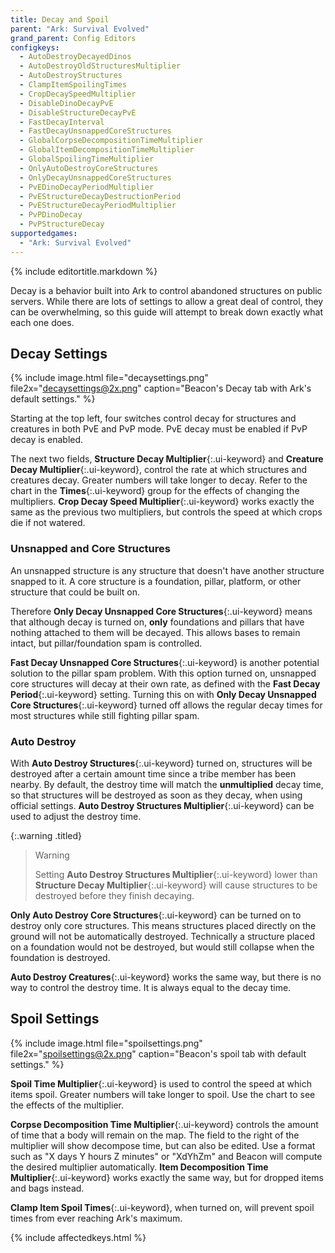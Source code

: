 ```yaml
---
title: Decay and Spoil
parent: "Ark: Survival Evolved"
grand_parent: Config Editors
configkeys:
  - AutoDestroyDecayedDinos
  - AutoDestroyOldStructuresMultiplier
  - AutoDestroyStructures
  - ClampItemSpoilingTimes
  - CropDecaySpeedMultiplier
  - DisableDinoDecayPvE
  - DisableStructureDecayPvE
  - FastDecayInterval
  - FastDecayUnsnappedCoreStructures
  - GlobalCorpseDecompositionTimeMultiplier
  - GlobalItemDecompositionTimeMultiplier
  - GlobalSpoilingTimeMultiplier
  - OnlyAutoDestroyCoreStructures
  - OnlyDecayUnsnappedCoreStructures
  - PvEDinoDecayPeriodMultiplier
  - PvEStructureDecayDestructionPeriod
  - PvEStructureDecayPeriodMultiplier
  - PvPDinoDecay
  - PvPStructureDecay
supportedgames:
  - "Ark: Survival Evolved"
---
```

{% include editortitle.markdown %}

Decay is a behavior built into Ark to control abandoned structures on public servers. While there are lots of settings to allow a great deal of control, they can be overwhelming, so this guide will attempt to break down exactly what each one does.

## Decay Settings

{% include image.html file="decaysettings.png" file2x="decaysettings@2x.png" caption="Beacon's Decay tab with Ark's default settings." %}

Starting at the top left, four switches control decay for structures and creatures in both PvE and PvP mode. PvE decay must be enabled if PvP decay is enabled.

The next two fields, **Structure Decay Multiplier**{:.ui-keyword} and **Creature Decay Multiplier**{:.ui-keyword}, control the rate at which structures and creatures decay. Greater numbers will take longer to decay. Refer to the chart in the **Times**{:.ui-keyword} group for the effects of changing the multipliers. **Crop Decay Speed Multiplier**{:.ui-keyword} works exactly the same as the previous two multipliers, but controls the speed at which crops die if not watered.

### Unsnapped and Core Structures

An unsnapped structure is any structure that doesn't have another structure snapped to it. A core structure is a foundation, pillar, platform, or other structure that could be built on.

Therefore **Only Decay Unsnapped Core Structures**{:.ui-keyword} means that although decay is turned on, **only** foundations and pillars that have nothing attached to them will be decayed. This allows bases to remain intact, but pillar/foundation spam is controlled.

**Fast Decay Unsnapped Core Structures**{:.ui-keyword} is another potential solution to the pillar spam problem. With this option turned on, unsnapped core structures will decay at their own rate, as defined with the **Fast Decay Period**{:.ui-keyword} setting. Turning this on with **Only Decay Unsnapped Core Structures**{:.ui-keyword} turned off allows the regular decay times for most structures while still fighting pillar spam.

### Auto Destroy

With **Auto Destroy Structures**{:.ui-keyword} turned on, structures will be destroyed after a certain amount time since a tribe member has been nearby. By default, the destroy time will match the **unmultiplied** decay time, so that structures will be destroyed as soon as they decay, when using official settings. **Auto Destroy Structures Multiplier**{:.ui-keyword} can be used to adjust the destroy time.

{:.warning .titled}
> Warning
> 
> Setting **Auto Destroy Structures Multiplier**{:.ui-keyword} lower than **Structure Decay Multiplier**{:.ui-keyword} will cause structures to be destroyed before they finish decaying.

**Only Auto Destroy Core Structures**{:.ui-keyword} can be turned on to destroy only core structures. This means structures placed directly on the ground will not be automatically destroyed. Technically a structure placed on a foundation would not be destroyed, but would still collapse when the foundation is destroyed.

**Auto Destroy Creatures**{:.ui-keyword} works the same way, but there is no way to control the destroy time. It is always equal to the decay time.

## Spoil Settings

{% include image.html file="spoilsettings.png" file2x="spoilsettings@2x.png" caption="Beacon's spoil tab with default settings." %}

**Spoil Time Multiplier**{:.ui-keyword} is used to control the speed at which items spoil. Greater numbers will take longer to spoil. Use the chart to see the effects of the multiplier.

**Corpse Decomposition Time Multiplier**{:.ui-keyword} controls the amount of time that a body will remain on the map. The field to the right of the multiplier will show decompose time, but can also be edited. Use a format such as "X days Y hours Z minutes" or "XdYhZm" and Beacon will compute the desired multiplier automatically. **Item Decomposition Time Multiplier**{:.ui-keyword} works exactly the same way, but for dropped items and bags instead.

**Clamp Item Spoil Times**{:.ui-keyword}, when turned on, will prevent spoil times from ever reaching Ark's maximum.

{% include affectedkeys.html %}